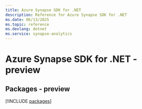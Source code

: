```yaml
---
title: Azure Synapse SDK for .NET
description: Reference for Azure Synapse SDK for .NET
ms.date: 06/13/2025
ms.topic: reference
ms.devlang: dotnet
ms.service: synapse-analytics
---
```

# Azure Synapse SDK for .NET - preview
## Packages - preview
[!INCLUDE [packages](synapse-index.md)]